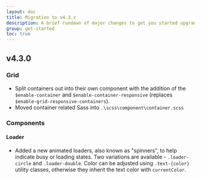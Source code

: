 ```yaml
---
layout: doc
title: Migration to v4.3.x
description: A brief rundown of major changes to get you started upgrading.
group: get-started
toc: true
---
```


## v4.3.0

### Grid
 - Split containers out into their own component with the addition of the `$enable-container` and `$enable-container-responsive` (replaces `$enable-grid-responsive-containers`).
 - Moved container related Sass into `.\scss\component\container.scss`

### Components

#### Loader
 - Added a new animated loaders, also known as "spinners", to help indicate busy or loading states. Two variations are available - `.loader-circle` and `.loader-double`. Color can be adjusted using `.text-{color}` utility classes, otherwise they inherit the text color with `currentColor`.
